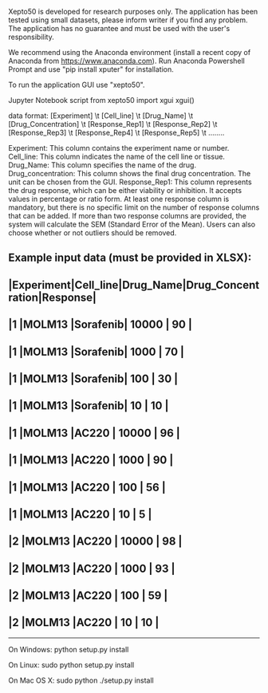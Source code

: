 Xepto50 is developed for research purposes only.
The application has been tested using small datasets, please inform writer if you find any problem.
The application has no guarantee and must be used with the user's responsibility.

We recommend using the Anaconda environment (install a recent copy of Anaconda from https://www.anaconda.com). Run Anaconda Powershell Prompt and use "pip install xputer" for installation.

To run the application GUI use "xepto50".

Jupyter Notebook script
from xepto50 import xgui
xgui()

data format: [Experiment] \t [Cell_line] \t [Drug_Name] \t [Drug_Concentration] \t [Response_Rep1] \t [Response_Rep2] \t [Response_Rep3] \t [Response_Rep4] \t [Response_Rep5] \t ........

Experiment: This column contains the experiment name or number.
Cell_line: This column indicates the name of the cell line or tissue.
Drug_Name: This column specifies the name of the drug.
Drug_concentration: This column shows the final drug concentration. The unit can be chosen from the GUI.
Response_Rep1: This column represents the drug response, which can be either viability or inhibition. It accepts values in percentage or ratio form.
At least one response column is mandatory, but there is no specific limit on the number of response columns that can be added. If more than two response columns are provided, the system will calculate the SEM (Standard Error of the Mean). Users can also choose whether or not outliers should be removed.

Example input data (must be provided in XLSX):
------------------------------------------------
|Experiment|Cell_line|Drug_Name|Drug_Concentration|Response|
------------------------------------------------------------
|1         |MOLM13   |Sorafenib| 10000            |   90   |
------------------------------------------------------------
|1         |MOLM13   |Sorafenib| 1000             |   70   |
------------------------------------------------------------
|1         |MOLM13   |Sorafenib| 100              |   30   |
------------------------------------------------------------
|1         |MOLM13   |Sorafenib| 10               |   10   |
------------------------------------------------------------
|1         |MOLM13   |AC220    | 10000            |   96   |
------------------------------------------------------------
|1         |MOLM13   |AC220    | 1000             |   90   |
------------------------------------------------------------
|1         |MOLM13   |AC220    | 100              |   56   |
------------------------------------------------------------
|1         |MOLM13   |AC220    | 10               |   5   |
------------------------------------------------------------
|2         |MOLM13   |AC220    | 10000            |   98   |
------------------------------------------------------------
|2         |MOLM13   |AC220    | 1000             |   93   |
------------------------------------------------------------
|2         |MOLM13   |AC220    | 100              |   59   |
------------------------------------------------------------
|2         |MOLM13   |AC220    | 10               |   10   |
------------------------------------------------------------


-----------------------------
On Windows:
python setup.py install

On Linux:
sudo python setup.py install 

On Mac OS X:
sudo python ./setup.py install 

